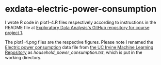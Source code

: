 exdata-electric-power-consumption
=================================
I wrote R code in plot1-4.R files respectively according to instructions in the README file at [Exploratory Data Analysis's GitHub repository for course project 1](https://github.com/rdpeng/ExData_Plotting1).

The plot1-4.png files are the respective figures. Please note I renamed the [Electric power consumption](https://d396qusza40orc.cloudfront.net/exdata%2Fdata%2Fhousehold_power_consumption.zip) data file from [the UC Irvine Machine Learning Repository](http://archive.ics.uci.edu/ml/) as *household_power_consumption.txt*, which is put in the working directory.
